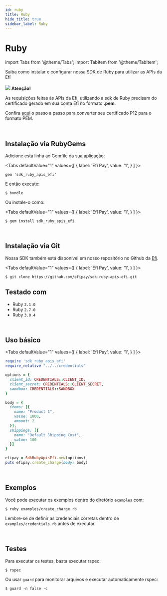 ```yaml
---
id: ruby
title: Ruby
hide_title: true
sidebar_label: Ruby
---
```

<h1 className="titulo">Ruby</h1>

<div className="conteudo">

import Tabs from '@theme/Tabs';
import TabItem from '@theme/TabItem';


<!-- Embedding React components with MDX -->
<!-- fontWeight: 'bold', -->

<div className="subtitulo">
Saiba como instalar e configurar nossa SDK de Ruby para utilizar as APIs da Efí
</div>

<br/>

<div className="admonition admonition_caution">
<div>
    <img src="/img/exclamation-triangle-orange.svg"/> <b>Atenção!</b>
</div>
<p>As requisições feitas às APIs da Efí, utilizando a sdk de Ruby precisam do certificado gerado em sua conta Efí no formato <strong>.pem</strong>.</p>
<p>Confira <a href="/docs/api-pix/credenciais#conversão-de-certificado-p12-para-o-formato-pem" target="_blank">aqui</a> o passo a passo para converter seu certificado P12 para o formato PEM.</p>
</div>
<br/>


## Instalação via RubyGems

Adicione esta linha ao Gemfile da sua aplicação:

<Tabs
  defaultValue="1"
  values={[
    { label: 'Efí Pay', value: '1', }
  ]
}>

<TabItem value="1">

```
gem 'sdk_ruby_apis_efi'
```

</TabItem>


</Tabs>


E então execute:

```
$ bundle
```

Ou instale-o como:

<Tabs
  defaultValue="1"
  values={[
    { label: 'Efí Pay', value: '1', }
  ]
}>

<TabItem value="1">

```
$ gem install sdk_ruby_apis_efi
```

</TabItem>


</Tabs>

<br/>

## Instalação via Git

Nossa SDK também está disponível em nosso repositório no Github da <a href="https://github.com/efipay/sdk-ruby-apis-efi" target="_blank">Efí</a>.

<Tabs
  defaultValue="1"
  values={[
    { label: 'Efí Pay', value: '1', }
  ]
}>

<TabItem value="1">

```
$ git clone https://github.com/efipay/sdk-ruby-apis-efi.git
```

</TabItem>

</Tabs>

## Testado com 

* Ruby `2.1.0`
* Ruby `2.7.0`
* Ruby `3.0.4`

<br/>

## Uso básico

<Tabs
  defaultValue="1"
  values={[
    { label: 'Efí Pay', value: '1', }
  ]
}>

<TabItem value="1">

```ruby
require 'sdk_ruby_apis_efi'
require_relative "../../credentials"

options = {
  client_id: CREDENTIALS::CLIENT_ID,
  client_secret: CREDENTIALS::CLIENT_SECRET,
  sandbox: CREDENTIALS::SANDBOX
}

body = {
  items: [{
    name: "Product 1",
    value: 1000,
    amount: 2
  }],
  shippings: [{
    name: "Default Shipping Cost",
    value: 100
  }]
}

efipay = SdkRubyApisEfi.new(options)
puts efipay.create_charge(body: body)
```

</TabItem>


</Tabs>



<br/>

## Exemplos

Você pode executar os exemplos dentro do diretório `examples` com:

```
$ ruby examples/create_charge.rb
```

Lembre-se de definir as credenciais corretas dentro de `examples/credentials.rb` antes de executar.

<br/>

## Testes

Para executar os testes, basta executar rspec:


```
$ rspec
```

Ou usar `guard` para monitorar arquivos e executar automaticamente rspec:

```
$ guard -n false -c
```

</div>
